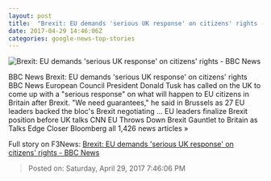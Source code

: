 ```yaml
---
layout: post
title:  "Brexit: EU demands 'serious UK response' on citizens' rights - BBC News"
date: 2017-04-29 14:46:06Z
categories: google-news-top-stories
---
```


![Brexit: EU demands 'serious UK response' on citizens' rights - BBC News](https://ichef-1.bbci.co.uk/news/1024/cpsprodpb/82EA/production/_95841533_mediaitem95841531.jpg)

BBC News Brexit: EU demands 'serious UK response' on citizens' rights BBC News European Council President Donald Tusk has called on the UK to come up with a "serious response" on what will happen to EU citizens in Britain after Brexit. "We need guarantees," he said in Brussels as 27 EU leaders backed the bloc's Brexit negotiating ... EU leaders finalize Brexit position before UK talks CNN EU Throws Down Brexit Gauntlet to Britain as Talks Edge Closer Bloomberg all 1,426 news articles »


Full story on F3News: [Brexit: EU demands 'serious UK response' on citizens' rights - BBC News](http://www.f3nws.com/n/jYFGhD)

> Posted on: Saturday, April 29, 2017 7:46:06 PM

